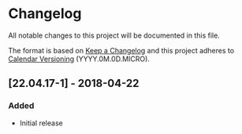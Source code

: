 # Changelog

All notable changes to this project will be documented in this file.

The format is based on [Keep a Changelog](http://keepachangelog.com/en/1.0.0/) and this project adheres to [Calendar Versioning](https://calver.org/) (YYYY.0M.0D.MICRO).

## [22.04.17-1] - 2018-04-22
### Added
- Initial release